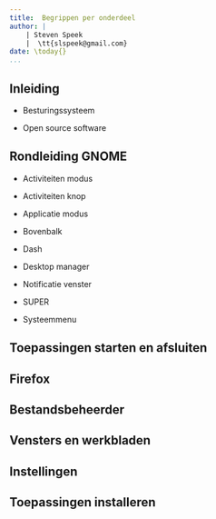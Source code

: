 ```yaml
---
title:  Begrippen per onderdeel
author: |
    | Steven Speek 
    |  \tt{slspeek@gmail.com}
date: \today{}
...
```


## Inleiding

- Besturingssysteem

- Open source software

## Rondleiding GNOME

- Activiteiten modus

- Activiteiten knop

- Applicatie modus

- Bovenbalk

- Dash

- Desktop manager

- Notificatie venster

- SUPER

- Systeemmenu

## Toepassingen starten en afsluiten 

## Firefox

## Bestandsbeheerder

## Vensters en werkbladen

## Instellingen

## Toepassingen installeren

